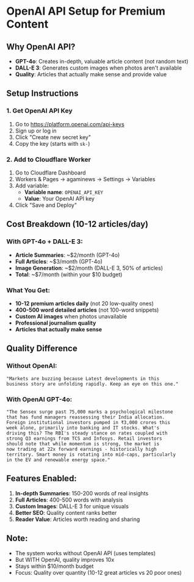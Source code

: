 # OpenAI API Setup for Premium Content

## Why OpenAI API?
- **GPT-4o**: Creates in-depth, valuable article content (not random text)
- **DALL-E 3**: Generates custom images when photos aren't available
- **Quality**: Articles that actually make sense and provide value

## Setup Instructions

### 1. Get OpenAI API Key
1. Go to https://platform.openai.com/api-keys
2. Sign up or log in
3. Click "Create new secret key"
4. Copy the key (starts with `sk-`)

### 2. Add to Cloudflare Worker

1. Go to Cloudflare Dashboard
2. Workers & Pages → agaminews → Settings → Variables
3. Add variable:
   - **Variable name**: `OPENAI_API_KEY`
   - **Value**: Your OpenAI API key
4. Click "Save and Deploy"

## Cost Breakdown (10-12 articles/day)

### With GPT-4o + DALL-E 3:
- **Article Summaries**: ~$2/month (GPT-4o)
- **Full Articles**: ~$3/month (GPT-4o) 
- **Image Generation**: ~$2/month (DALL-E 3, 50% of articles)
- **Total**: ~$7/month (within your $10 budget)

### What You Get:
- **10-12 premium articles daily** (not 20 low-quality ones)
- **400-500 word detailed articles** (not 100-word snippets)
- **Custom AI images** when photos unavailable
- **Professional journalism quality**
- **Articles that actually make sense**

## Quality Difference

### Without OpenAI:
```
"Markets are buzzing because Latest developments in this 
business story are unfolding rapidly. Keep an eye on this one."
```

### With OpenAI GPT-4o:
```
"The Sensex surge past 75,000 marks a psychological milestone 
that has fund managers reassessing their India allocation. 
Foreign institutional investors pumped in ₹3,000 crores this 
week alone, primarily into banking and IT stocks. What's 
driving this? The RBI's steady stance on rates coupled with 
strong Q3 earnings from TCS and Infosys. Retail investors 
should note that while momentum is strong, the market is 
now trading at 22x forward earnings - historically high 
territory. Smart money is rotating into mid-caps, particularly 
in the EV and renewable energy space."
```

## Features Enabled:

1. **In-depth Summaries**: 150-200 words of real insights
2. **Full Articles**: 400-500 words with analysis
3. **Custom Images**: DALL-E 3 for unique visuals
4. **Better SEO**: Quality content ranks better
5. **Reader Value**: Articles worth reading and sharing

## Note:
- The system works without OpenAI API (uses templates)
- But WITH OpenAI, quality improves 10x
- Stays within $10/month budget
- Focus: Quality over quantity (10-12 great articles vs 20 poor ones)